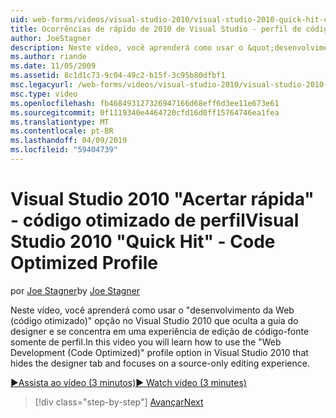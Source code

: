 ```yaml
---
uid: web-forms/videos/visual-studio-2010/visual-studio-2010-quick-hit-code-optimized-profile
title: Ocorrências de rápido de 2010 de Visual Studio - perfil de código otimizado | Microsoft Docs
author: JoeStagner
description: Neste vídeo, você aprenderá como usar o &quot;desenvolvimento da Web (código otimizado)&quot; opção no Visual Studio 2010 que oculta a guia designer de perfil e...
ms.author: riande
ms.date: 11/05/2009
ms.assetid: 8c1d1c73-9c04-49c2-b15f-3c95b80dfbf1
msc.legacyurl: /web-forms/videos/visual-studio-2010/visual-studio-2010-quick-hit-code-optimized-profile
msc.type: video
ms.openlocfilehash: fb468493127326947166d68eff6d3ee11e673e61
ms.sourcegitcommit: 0f1119340e4464720cfd16d0ff15764746ea1fea
ms.translationtype: MT
ms.contentlocale: pt-BR
ms.lasthandoff: 04/09/2019
ms.locfileid: "59404739"
---
```

# <a name="visual-studio-2010-quick-hit---code-optimized-profile"></a><span data-ttu-id="84900-103">Visual Studio 2010 "Acertar rápida" - código otimizado de perfil</span><span class="sxs-lookup"><span data-stu-id="84900-103">Visual Studio 2010 "Quick Hit" - Code Optimized Profile</span></span>

<span data-ttu-id="84900-104">por [Joe Stagner](https://github.com/JoeStagner)</span><span class="sxs-lookup"><span data-stu-id="84900-104">by [Joe Stagner](https://github.com/JoeStagner)</span></span>

<span data-ttu-id="84900-105">Neste vídeo, você aprenderá como usar o &quot;desenvolvimento da Web (código otimizado)&quot; opção no Visual Studio 2010 que oculta a guia do designer e se concentra em uma experiência de edição de código-fonte somente de perfil.</span><span class="sxs-lookup"><span data-stu-id="84900-105">In this video you will learn how to use the &quot;Web Development (Code Optimized)&quot; profile option in Visual Studio 2010 that hides the designer tab and focuses on a source-only editing experience.</span></span> 

[<span data-ttu-id="84900-106">&#9654;Assista ao vídeo (3 minutos)</span><span class="sxs-lookup"><span data-stu-id="84900-106">&#9654; Watch video (3 minutes)</span></span>](https://channel9.msdn.com/Blogs/ASP-NET-Site-Videos/visual-studio-2010-quick-hit-code-optimized-profile)

> [!div class="step-by-step"]
> [<span data-ttu-id="84900-107">Avançar</span><span class="sxs-lookup"><span data-stu-id="84900-107">Next</span></span>](visual-studio-2010-quick-hit-code-search-view-hierarchy.md)
